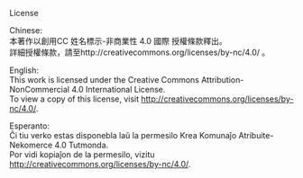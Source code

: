 License  

Chinese:  
本著作以創用CC 姓名標示-非商業性 4.0 國際 授權條款釋出。  
詳細授權條款，請至http://creativecommons.org/licenses/by-nc/4.0/ 。

English:  
This work is licensed under the Creative Commons Attribution-NonCommercial 4.0 International License.  
To view a copy of this license, visit http://creativecommons.org/licenses/by-nc/4.0/.

Esperanto:  
Ĉi tiu verko estas disponebla laŭ la permesilo Krea Komunaĵo Atribuite-Nekomerce 4.0 Tutmonda.  
Por vidi kopiaĵon de la permesilo, vizitu http://creativecommons.org/licenses/by-nc/4.0/.